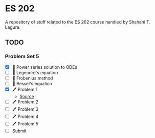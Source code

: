 # ES 202

A repository of stuff related to the ES 202 course handled by Shahani T. Lagura.

## TODO

### Problem Set 5

- [x] :book: Power series solution to ODEs
- [ ] :book: Legendre's equation
- [ ] :book: Frobenius method
- [ ] :book: Bessel's equation
- [x] :pen: Problem 1
  - [Source](https://socratic.org/questions/how-do-you-use-power-series-to-solve-the-differential-equation-y-2xy-y-0)
- [ ] :pen: Problem 2
- [ ] :pen: Problem 3
- [ ] :pen: Problem 4
- [ ] :pen: Problem 5
- [ ] Submit
